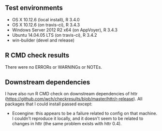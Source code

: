 ## Test environments
* OS X 10.12.6 (local install), R 3.4.0
* OS X 10.12.6 (on travis-ci), R 3.4.3
* Windows Server 2012 R2 x64 (on AppVoyer), R 3.4.3
* Ubuntu 14.04.05 LTS (on travis-ci), R 3.4.2
* win-builder (devel and release)

## R CMD check results
There were no ERRORs or WARNINGs or NOTEs. 

## Downstream dependencies
I have also run R CMD check on downstream dependencies of httr 
(https://github.com/wch/checkresults/blob/master/httr/r-release). 
All packages that I could install passed except:

* Ecoengine: this appears to be a failure related to config on 
  that machine. I couldn't reproduce it locally, and it doesn't 
  seem to be related to changes in httr (the same problem exists 
  with httr 0.4).
